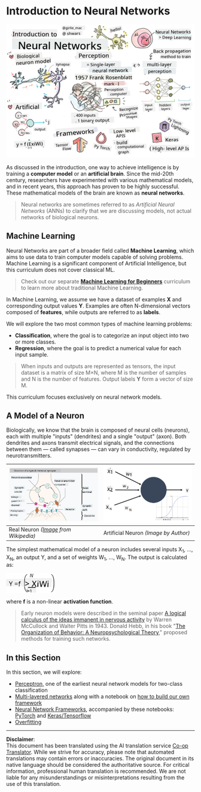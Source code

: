 <!--
CO_OP_TRANSLATOR_METADATA:
{
  "original_hash": "f862a99d88088163df12270e2f2ad6c3",
  "translation_date": "2025-10-03T12:40:53+00:00",
  "source_file": "lessons/3-NeuralNetworks/README.md",
  "language_code": "en"
}
-->
# Introduction to Neural Networks

![Summary of Intro Neural Networks content in a doodle](../../../../translated_images/ai-neuralnetworks.1c687ae40bc86e834f497844866a26d3e0886650a67a4bbe29442e2f157d3b18.en.png)

As discussed in the introduction, one way to achieve intelligence is by training a **computer model** or an **artificial brain**. Since the mid-20th century, researchers have experimented with various mathematical models, and in recent years, this approach has proven to be highly successful. These mathematical models of the brain are known as **neural networks**.

> Neural networks are sometimes referred to as *Artificial Neural Networks* (ANNs) to clarify that we are discussing models, not actual networks of biological neurons.

## Machine Learning

Neural Networks are part of a broader field called **Machine Learning**, which aims to use data to train computer models capable of solving problems. Machine Learning is a significant component of Artificial Intelligence, but this curriculum does not cover classical ML.

> Check out our separate **[Machine Learning for Beginners](http://github.com/microsoft/ml-for-beginners)** curriculum to learn more about traditional Machine Learning.

In Machine Learning, we assume we have a dataset of examples **X** and corresponding output values **Y**. Examples are often N-dimensional vectors composed of **features**, while outputs are referred to as **labels**.

We will explore the two most common types of machine learning problems:

* **Classification**, where the goal is to categorize an input object into two or more classes.
* **Regression**, where the goal is to predict a numerical value for each input sample.

> When inputs and outputs are represented as tensors, the input dataset is a matrix of size M&times;N, where M is the number of samples and N is the number of features. Output labels **Y** form a vector of size M.

This curriculum focuses exclusively on neural network models.

## A Model of a Neuron

Biologically, we know that the brain is composed of neural cells (neurons), each with multiple "inputs" (dendrites) and a single "output" (axon). Both dendrites and axons transmit electrical signals, and the connections between them — called synapses — can vary in conductivity, regulated by neurotransmitters.

![Model of a Neuron](../../../../translated_images/synapse-wikipedia.ed20a9e4726ea1c6a3ce8fec51c0b9bec6181946dca0fe4e829bc12fa3bacf01.en.jpg) | ![Model of a Neuron](../../../../translated_images/artneuron.1a5daa88d20ebe6f5824ddb89fba0bdaaf49f67e8230c1afbec42909df1fc17e.en.png)
----|----
Real Neuron *([Image](https://en.wikipedia.org/wiki/Synapse#/media/File:SynapseSchematic_lines.svg) from Wikipedia)* | Artificial Neuron *(Image by Author)*

The simplest mathematical model of a neuron includes several inputs X<sub>1</sub>, ..., X<sub>N</sub>, an output Y, and a set of weights W<sub>1</sub>, ..., W<sub>N</sub>. The output is calculated as:

<img src="../../../../translated_images/netout.1eb15eb76fd767313e067719f400cec4b0e5090239c3e997c29f6789d4c3c263.en.png" alt="Y = f\left(\sum_{i=1}^N X_iW_i\right)" width="131" height="53" align="center"/>

where **f** is a non-linear **activation function**.

> Early neuron models were described in the seminal paper [A logical calculus of the ideas immanent in nervous activity](https://www.cs.cmu.edu/~./epxing/Class/10715/reading/McCulloch.and.Pitts.pdf) by Warren McCullock and Walter Pitts in 1943. Donald Hebb, in his book "[The Organization of Behavior: A Neuropsychological Theory](https://books.google.com/books?id=VNetYrB8EBoC)," proposed methods for training such networks.

## In this Section

In this section, we will explore:
* [Perceptron](03-Perceptron/README.md), one of the earliest neural network models for two-class classification
* [Multi-layered networks](04-OwnFramework/README.md) along with a notebook on [how to build our own framework](04-OwnFramework/OwnFramework.ipynb)
* [Neural Network Frameworks](05-Frameworks/README.md), accompanied by these notebooks: [PyTorch](05-Frameworks/IntroPyTorch.ipynb) and [Keras/Tensorflow](05-Frameworks/IntroKerasTF.ipynb)
* [Overfitting](../../../../lessons/3-NeuralNetworks/05-Frameworks)

---

**Disclaimer**:  
This document has been translated using the AI translation service [Co-op Translator](https://github.com/Azure/co-op-translator). While we strive for accuracy, please note that automated translations may contain errors or inaccuracies. The original document in its native language should be considered the authoritative source. For critical information, professional human translation is recommended. We are not liable for any misunderstandings or misinterpretations resulting from the use of this translation.